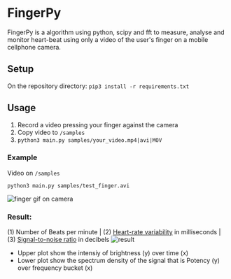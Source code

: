 # FingerPy

FingerPy is a algorithm using python, scipy and fft to measure, analyse and monitor heart-beat using only a video of the user's finger on a mobile cellphone camera.


## Setup
On the repository directory:
```pip3 install -r requirements.txt```


## Usage
1. Record a video pressing your finger against the camera
2. Copy video to ```/samples```
3. ```python3 main.py samples/your_video.mp4|avi|MOV```


### Example
Video on ```/samples```

```python3 main.py samples/test_finger.avi```

![finger gif on camera](https://media0.giphy.com/media/gXzebxu2b6ZCgd8uUl/giphy.gif?cid=790b76114d6f1ae5ce4db8e03bf93cd99f7e25594edb00a7&rid=giphy.gif&ct=g)


### Result:
(1) Number of Beats per minute  |  (2) [Heart-rate variability](https://en.wikipedia.org/wiki/Heart_rate_variability) in milliseconds  | (3) [Signal-to-noise ratio](https://en.wikipedia.org/wiki/Signal-to-noise_ratio) in decibels
![result](results.png)

- Upper plot show the intensiy of brightness (y) over time (x)
- Lower plot show the spectrum density of the signal that is Potency (y) over frequency bucket (x)


